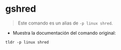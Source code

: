 # gshred

> Este comando es un alias de `-p linux shred`.

- Muestra la documentación del comando original:

`tldr -p linux shred`
